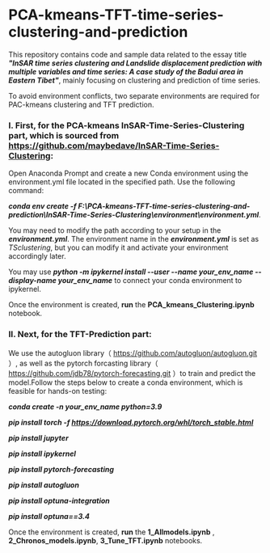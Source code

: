 # PCA-kmeans-TFT-time-series-clustering-and-prediction
This repository contains code and sample data related to the essay title ***"InSAR time series clustering and Landslide displacement prediction with multiple variables and time series: A case study of the Badui area in Eastern Tibet"***, mainly focusing on clustering and prediction of time series.

To avoid environment conflicts, two separate environments are required for PAC-kmeans clustering and TFT prediction.

### I. First, for the PCA-kmeans InSAR-Time-Series-Clustering part, which is sourced from https://github.com/maybedave/InSAR-Time-Series-Clustering:

Open Anaconda Prompt and create a new Conda environment using the environment.yml file located in the specified path. Use the following command:

***conda env create -f F:\PCA-kmeans-TFT-time-series-clustering-and-prediction\InSAR-Time-Series-Clustering\environment\environment.yml***. 

You may need to modify the path according to your setup in the ***environment.yml***. The environment name in the ***environment.yml*** is set as _TSclustering_, but you can modify it and activate your environment accordingly later.

You may use ***python -m ipykernel install --user --name your_env_name --display-name your_env_name*** to connect your conda environment to ipykernel.

Once the environment is created, **run** the **PCA_kmeans_Clustering.ipynb** notebook.

### II. Next, for the TFT-Prediction part:

We use the autogluon library（ https://github.com/autogluon/autogluon.git ）, as well as the pytorch forcasting library（ https://github.com/jdb78/pytorch-forecasting.git ）to train and predict the model.Follow the steps below to create a conda environment, which is feasible for hands-on testing:

***conda create -n your_env_name python=3.9***

***pip install torch -f https://download.pytorch.org/whl/torch_stable.html***

***pip install jupyter***

***pip install ipykernel***

***pip install pytorch-forecasting***

***pip install autogluon***

***pip install optuna-integration***

***pip install optuna==3.4***

Once the environment is created, **run** the **1_Allmodels.ipynb** , **2_Chronos_models.ipynb**, **3_Tune_TFT.ipynb** notebooks.
